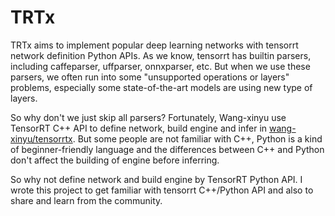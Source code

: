 # TRTx

TRTx aims to implement popular deep learning networks with tensorrt network definition Python APIs. As we know, tensorrt has builtin parsers, including caffeparser, uffparser, onnxparser, etc. But when we use these parsers, we often run into some "unsupported operations or layers" problems, especially some state-of-the-art models are using new type of layers.

So why don't we just skip all parsers? Fortunately, Wang-xinyu use TensorRT C++ API to define network, build engine and infer in [wang-xinyu/tensorrtx](https://github.com/wang-xinyu/tensorrtx). But some people are not familiar with C++, Python is a kind of beginner-friendly language and the differences between C++ and Python don't affect the building of engine before inferring.

So why not define network and build engine by TensorRT Python API. I wrote this project to get familiar with tensorrt C++/Python API and also to share and learn from the community.
